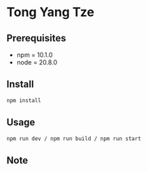 # Tong Yang Tze #

## Prerequisites ##

- npm = 10.1.0
- node = 20.8.0

## Install ##

```sh
npm install
```

## Usage ##

```sh
npm run dev / npm run build / npm run start
```

## Note ##